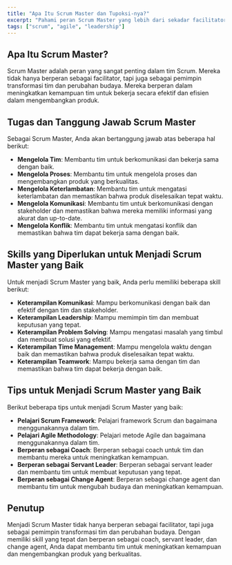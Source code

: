 ```yaml
---
title: "Apa Itu Scrum Master dan Tupoksi-nya?"
excerpt: "Pahami peran Scrum Master yang lebih dari sekadar facilitator, tapi pemimpin transformasi tim dan perubahan budaya."
tags: ["scrum", "agile", "leadership"]
---
```


## Apa Itu Scrum Master?

Scrum Master adalah peran yang sangat penting dalam tim Scrum. Mereka tidak hanya berperan sebagai facilitator, tapi juga sebagai pemimpin transformasi tim dan perubahan budaya. Mereka berperan dalam meningkatkan kemampuan tim untuk bekerja secara efektif dan efisien dalam mengembangkan produk.

## Tugas dan Tanggung Jawab Scrum Master

Sebagai Scrum Master, Anda akan bertanggung jawab atas beberapa hal berikut:

* **Mengelola Tim**: Membantu tim untuk berkomunikasi dan bekerja sama dengan baik.
* **Mengelola Proses**: Membantu tim untuk mengelola proses dan mengembangkan produk yang berkualitas.
* **Mengelola Keterlambatan**: Membantu tim untuk mengatasi keterlambatan dan memastikan bahwa produk diselesaikan tepat waktu.
* **Mengelola Komunikasi**: Membantu tim untuk berkomunikasi dengan stakeholder dan memastikan bahwa mereka memiliki informasi yang akurat dan up-to-date.
* **Mengelola Konflik**: Membantu tim untuk mengatasi konflik dan memastikan bahwa tim dapat bekerja sama dengan baik.

## Skills yang Diperlukan untuk Menjadi Scrum Master yang Baik

Untuk menjadi Scrum Master yang baik, Anda perlu memiliki beberapa skill berikut:

* **Keterampilan Komunikasi**: Mampu berkomunikasi dengan baik dan efektif dengan tim dan stakeholder.
* **Keterampilan Leadership**: Mampu memimpin tim dan membuat keputusan yang tepat.
* **Keterampilan Problem Solving**: Mampu mengatasi masalah yang timbul dan membuat solusi yang efektif.
* **Keterampilan Time Management**: Mampu mengelola waktu dengan baik dan memastikan bahwa produk diselesaikan tepat waktu.
* **Keterampilan Teamwork**: Mampu bekerja sama dengan tim dan memastikan bahwa tim dapat bekerja dengan baik.

## Tips untuk Menjadi Scrum Master yang Baik

Berikut beberapa tips untuk menjadi Scrum Master yang baik:

* **Pelajari Scrum Framework**: Pelajari framework Scrum dan bagaimana menggunakannya dalam tim.
* **Pelajari Agile Methodology**: Pelajari metode Agile dan bagaimana menggunakannya dalam tim.
* **Berperan sebagai Coach**: Berperan sebagai coach untuk tim dan membantu mereka untuk meningkatkan kemampuan.
* **Berperan sebagai Servant Leader**: Berperan sebagai servant leader dan membantu tim untuk membuat keputusan yang tepat.
* **Berperan sebagai Change Agent**: Berperan sebagai change agent dan membantu tim untuk mengubah budaya dan meningkatkan kemampuan.

## Penutup

Menjadi Scrum Master tidak hanya berperan sebagai facilitator, tapi juga sebagai pemimpin transformasi tim dan perubahan budaya. Dengan memiliki skill yang tepat dan berperan sebagai coach, servant leader, dan change agent, Anda dapat membantu tim untuk meningkatkan kemampuan dan mengembangkan produk yang berkualitas.
